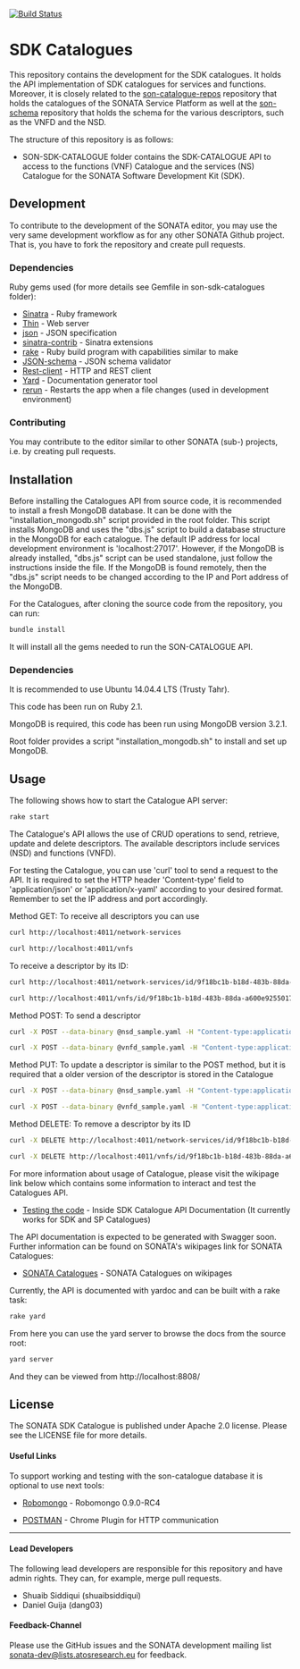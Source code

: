 [![Build Status](http://jenkins.sonata-nfv.eu/buildStatus/icon?job=son-sdk-catalogue)](http://jenkins.sonata-nfv.eu/job/son-sdk-catalogue)

# SDK Catalogues
This repository contains the development for the SDK catalogues. It holds the API implementation of SDK catalogues for services and functions. Moreover, it is closely related to the [son-catalogue-repos](https://github.com/sonata-nfv/son-catalogue-repos) repository that holds the catalogues of the SONATA Service Platform as well at the [son-schema](https://github.com/sonata-nfv/son-schema) repository that holds the schema for the various descriptors, such as the VNFD and the NSD.

The structure of this repository is as follows:

* SON-SDK-CATALOGUE folder contains the SDK-CATALOGUE API to access to the functions (VNF) Catalogue and the services (NS) Catalogue for the SONATA Software Development Kit (SDK).

## Development
To contribute to the development of the SONATA editor, you may use the very same development workflow as for any other SONATA Github project. That is, you have to fork the repository and create pull requests.

### Dependencies
Ruby gems used (for more details see Gemfile in son-sdk-catalogues folder):

* [Sinatra](http://www.sinatrarb.com/) - Ruby framework
* [Thin](https://github.com/macournoyer/thin/) - Web server
* [json](https://github.com/flori/json) - JSON specification
* [sinatra-contrib](https://github.com/sinatra/sinatra-contrib) - Sinatra extensions
* [rake](http://rake.rubyforge.org/) - Ruby build program with capabilities similar to make
* [JSON-schema](https://github.com/ruby-json-schema/json-schema) - JSON schema validator
* [Rest-client](https://github.com/rest-client/rest-client) - HTTP and REST client
* [Yard](https://github.com/lsegal/yard) - Documentation generator tool
* [rerun](https://github.com/alexch/rerun) - Restarts the app when a file changes (used in development environment)

### Contributing
You may contribute to the editor similar to other SONATA (sub-) projects, i.e. by creating pull requests.

## Installation
Before installing the Catalogues API from source code, it is recommended to install a fresh MongoDB database. It can be done with the "installation_mongodb.sh" script provided in the root folder. This script installs MongoDB and uses the "dbs.js" script to build a database structure in the MongoDB for each catalogue. The default IP address for local development environment is 'localhost:27017'. However, if the MongoDB is already installed, "dbs.js" script can be used standalone, just follow the instructions inside the file. If the MongoDB is found remotely, then the "dbs.js" script needs to be changed according to the IP and Port address of the MongoDB.

For the Catalogues, after cloning the source code from the repository, you can run:

```sh
bundle install
```

It will install all the gems needed to run the SON-CATALOGUE API.

### Dependencies
It is recommended to use Ubuntu 14.04.4 LTS (Trusty Tahr).

This code has been run on Ruby 2.1.

MongoDB is required, this code has been run using MongoDB version 3.2.1.

Root folder provides a script "installation_mongodb.sh" to install and set up MongoDB.

## Usage
The following shows how to start the Catalogue API server:

```sh
rake start
```

The Catalogue's API allows the use of CRUD operations to send, retrieve, update and delete descriptors.
The available descriptors include services (NSD) and functions (VNFD).

For testing the Catalogue, you can use 'curl' tool to send a request to the API. It is required to set the HTTP header 'Content-type' field to 'application/json' or 'application/x-yaml' according to your desired format.
Remember to set the IP address and port accordingly.

Method GET:
To receive all descriptors you can use

```sh
curl http://localhost:4011/network-services
```
```sh
curl http://localhost:4011/vnfs
```

To receive a descriptor by its ID:

```sh
curl http://localhost:4011/network-services/id/9f18bc1b-b18d-483b-88da-a600e9255016
```
```sh
curl http://localhost:4011/vnfs/id/9f18bc1b-b18d-483b-88da-a600e9255017
```

Method POST:
To send a descriptor

```sh
curl -X POST --data-binary @nsd_sample.yaml -H "Content-type:application/x-yaml" http://localhost:4011/network-services
```
```sh
curl -X POST --data-binary @vnfd_sample.yaml -H "Content-type:application/x-yaml" http://localhost:4011/vnfs
```

Method PUT:
To update a descriptor is similar to the POST method, but it is required that a older version of the descriptor is stored in the Catalogue

```sh
curl -X POST --data-binary @nsd_sample.yaml -H "Content-type:application/x-yaml" http://localhost:4011/network-services/id/9f18bc1b-b18d-483b-88da-a600e9255016
```
```sh
curl -X POST --data-binary @vnfd_sample.yaml -H "Content-type:application/x-yaml" http://localhost:4011/vnfs/id/9f18bc1b-b18d-483b-88da-a600e9255017
```

Method DELETE:
To remove a descriptor by its ID

```sh
curl -X DELETE http://localhost:4011/network-services/id/9f18bc1b-b18d-483b-88da-a600e9255016
```
```sh
curl -X DELETE http://localhost:4011/vnfs/id/9f18bc1b-b18d-483b-88da-a600e9255017
```

For more information about usage of Catalogue, please visit the wikipage link below which contains some information to interact and test the Catalogues API.

* [Testing the code](http://wiki.sonata-nfv.eu/index.php/SONATA_Catalogues) - Inside SDK Catalogue API Documentation (It currently works for SDK and SP Catalogues)


The API documentation is expected to be generated with Swagger soon. Further information can be found on SONATA's wikipages link for SONATA Catalogues:

* [SONATA Catalogues](http://wiki.sonata-nfv.eu/index.php/SONATA_Catalogues) - SONATA Catalogues on wikipages

Currently, the API is documented with yardoc and can be built with a rake task:

```sh
rake yard
```

From here you can use the yard server to browse the docs from the source root:

```sh
yard server
```

And they can be viewed from http://localhost:8808/

## License

The SONATA SDK Catalogue is published under Apache 2.0 license. Please see the LICENSE file for more details.

#### Useful Links

To support working and testing with the son-catalogue database it is optional to use next tools:

* [Robomongo](https://robomongo.org/download) - Robomongo 0.9.0-RC4

* [POSTMAN](https://www.getpostman.com/) - Chrome Plugin for HTTP communication

---
#### Lead Developers

The following lead developers are responsible for this repository and have admin rights. They can, for example, merge pull requests.

* Shuaib Siddiqui (shuaibsiddiqui)
* Daniel Guija (dang03)

#### Feedback-Channel

Please use the GitHub issues and the SONATA development mailing list sonata-dev@lists.atosresearch.eu for feedback.
